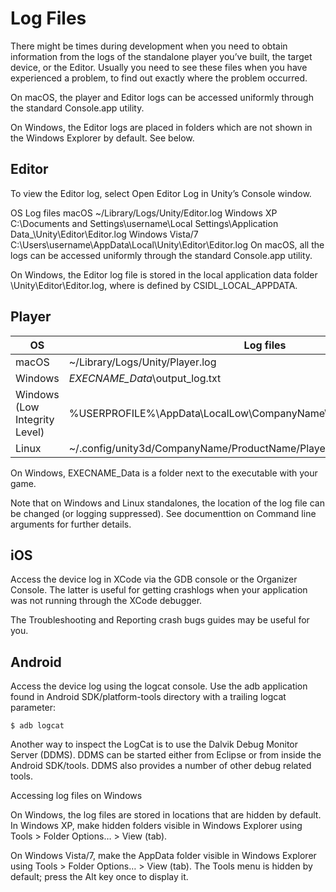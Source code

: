 # Log Files
There might be times during development when you need to obtain information from the logs of the standalone player you’ve built, the target device, or the Editor. Usually you need to see these files when you have experienced a problem, to find out exactly where the problem occurred.

On macOS, the player and Editor logs can be accessed uniformly through the standard Console.app utility.

On Windows, the Editor logs are placed in folders which are not shown in the Windows Explorer by default. See below.

## Editor

To view the Editor log, select Open Editor Log in Unity’s Console window.

OS	Log files
macOS	~/Library/Logs/Unity/Editor.log
Windows XP	C:\Documents and Settings\username\Local Settings\Application Data_\Unity\Editor\Editor.log
Windows Vista/7	C:\Users\username\AppData\Local\Unity\Editor\Editor.log
On macOS, all the logs can be accessed uniformly through the standard Console.app utility.

On Windows, the Editor log file is stored in the local application data folder <LOCALAPPDATA>\Unity\Editor\Editor.log, where <LOCALAPPDATA> is defined by CSIDL_LOCAL_APPDATA.

## Player

|OS	|Log files|
|---|---------|
|macOS	|~/Library/Logs/Unity/Player.log|
|Windows	|_EXECNAME_Data_\output_log.txt|
|Windows (Low Integrity Level)|	%USERPROFILE%\AppData\LocalLow\CompanyName\ProductName\output_log.txt|
|Linux	|~/.config/unity3d/CompanyName/ProductName/Player.log|
On Windows, EXECNAME_Data is a folder next to the executable with your game.

Note that on Windows and Linux standalones, the location of the log file can be changed (or logging suppressed). See documenttion on Command line arguments for further details.

## iOS

Access the device log in XCode via the GDB console or the Organizer Console. The latter is useful for getting crashlogs when your application was not running through the XCode debugger.

The Troubleshooting and Reporting crash bugs guides may be useful for you.

## Android

Access the device log using the logcat console. Use the adb application found in Android SDK/platform-tools directory with a trailing logcat parameter:
```
$ adb logcat
```
Another way to inspect the LogCat is to use the Dalvik Debug Monitor Server (DDMS). DDMS can be started either from Eclipse or from inside the Android SDK/tools. DDMS also provides a number of other debug related tools.

Accessing log files on Windows

On Windows, the log files are stored in locations that are hidden by default. In Windows XP, make hidden folders visible in Windows Explorer using Tools > Folder Options… > View (tab).

On Windows Vista/7, make the AppData folder visible in Windows Explorer using Tools > Folder Options… > View (tab). The Tools menu is hidden by default; press the Alt key once to display it.